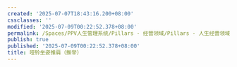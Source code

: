 ```yaml
---
created: '2025-07-07T18:43:16.200+08:00'
cssclasses: ''
modified: '2025-07-09T00:22:52.378+08:00'
permalink: /Spaces/PPV人生管理系统/Pillars - 经营领域/Pillars - 人生经营领域/运动/增肌减脂计划/力量训练动作库/哑铃坐姿推肩（推举）.md
publish: true
published: '2025-07-09T00:22:52.378+08:00'
title: 哑铃坐姿推肩（推举）
---
```


